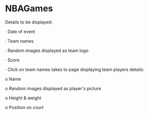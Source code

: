 # NBAGames

Details to be displayed:

·         Date of event

·         Team names

·         Random images displayed as team logo

·         Score

·         Click on team names takes to page displaying team players details:

o    Name

o    Random images displayed as player's picture

o    Height & weight

o    Position on court